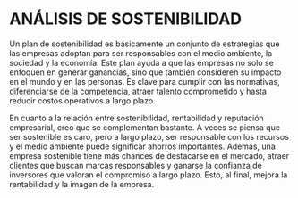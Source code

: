 # ANÁLISIS DE SOSTENIBILIDAD

Un plan de sostenibilidad es básicamente un conjunto de estrategias que las empresas adoptan para ser responsables con el medio ambiente, la sociedad y la economía. Este plan ayuda a que las empresas no solo se enfoquen en generar ganancias, sino que también consideren su impacto en el mundo y en las personas. Es clave para cumplir con las normativas, diferenciarse de la competencia, atraer talento comprometido y hasta reducir costos operativos a largo plazo.

En cuanto a la relación entre sostenibilidad, rentabilidad y reputación empresarial, creo que se complementan bastante. A veces se piensa que ser sostenible es caro, pero a largo plazo, ser responsable con los recursos y el medio ambiente puede significar ahorros importantes. Además, una empresa sostenible tiene más chances de destacarse en el mercado, atraer clientes que buscan marcas responsables y ganarse la confianza de inversores que valoran el compromiso a largo plazo. Esto, al final, mejora la rentabilidad y la imagen de la empresa.

